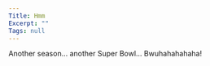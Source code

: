 ```yaml
---
Title: Hmm
Excerpt: ""
Tags: null
---
```

Another season... another Super Bowl... 
 Bwuhahahahaha!
  

